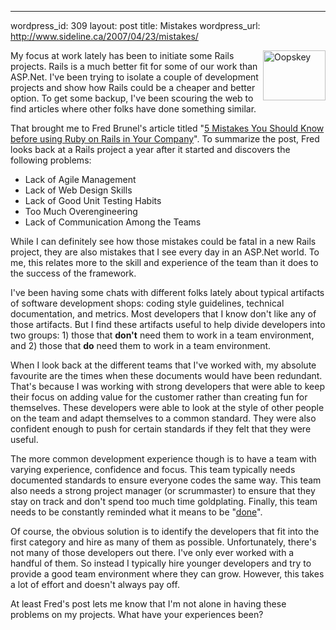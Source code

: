 --- 
wordpress_id: 309
layout: post
title: Mistakes
wordpress_url: http://www.sideline.ca/2007/04/23/mistakes/

<img src="http://www.sideline.ca/wp-content/uploads/2007/04/oopskey.jpg" alt="Oopskey" height="80" width="100" align="right"><p>My focus at work lately has been to initiate some Rails projects.  Rails is a much better fit for some of our work than ASP.Net.  I've been trying to isolate a couple of development projects and show how Rails could be a cheaper and better option.  To get some backup, I've been scouring the web to find articles where other folks have done something similar.</p>

That brought me to Fred Brunel's article titled "<a href="http://fredbrunel.com/journal/2007/04/5-mistakes-you-should-know-when-using-ruby-on-rails-in-your-company/">5 Mistakes You Should Know before using Ruby on Rails in Your Company</a>".  To summarize the post, Fred looks back at a Rails project a year after it started and discovers the following problems:</p>

<ul>
	<li>Lack of Agile Management</li>
	<li>Lack of Web Design Skills</li>
	<li>Lack of Good Unit Testing Habits</li>
	<li>Too Much Overengineering</li>
	<li>Lack of Communication Among the Teams</li>
</ul>

<p>While I can definitely see how those mistakes could be fatal in a new Rails project, they are also mistakes that I see every day in an ASP.Net world.  To me, this relates more to the skill and experience of the team than it does to the success of the framework.</p>

<p>I've been having some chats with different folks lately about typical artifacts of software development shops:  coding style guidelines, technical documentation, and metrics.  Most developers that I know don't like any of those artifacts.  But I find these artifacts useful to help divide developers into two groups:  1) those that <strong>don't</strong> need them to work in a team environment, and 2) those that <strong>do</strong> need them to work in a team environment.</p>

<p>When I look back at the different teams that I've worked with, my absolute favourite are the times when these documents would have been redundant.  That's because I was working with strong developers that were able to keep their focus on adding value for the customer rather than creating fun for themselves.  These developers were able to look at the style of other people on the team and adapt themselves to a common standard.  They were also confident enough to push for certain standards if they felt that they were useful.</p>

<p>The more common development experience though is to have a team with varying experience, confidence and focus.  This team typically needs documented standards to ensure everyone codes the same way.  This team also needs a strong project manager (or scrummaster) to ensure that they stay on track and don't spend too much time goldplating.  Finally, this team needs to be constantly reminded what it means to be "<a href="http://www.sideline.ca/2007/04/08/what-does-done-mean/">done</a>".</p>

<p>Of course, the obvious solution is to identify the developers that fit into the first category and hire as many of them as possible.  Unfortunately, there's not many of those developers out there.  I've only ever worked with a handful of them.  So instead I typically hire younger developers and try to provide a good team environment where they can grow.  However, this takes a lot of effort and doesn't always pay off.</p>

<p>At least Fred's post lets me know that I'm not alone in having these problems on my projects.  What have your experiences been?</p>
